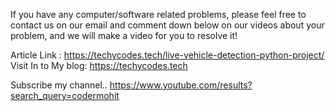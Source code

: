 If you have any computer/software related problems, 
please feel free to contact us on our email and comment down below 
on our videos about your problem,
and we will make a video for you to resolve it!

Article Link : https://techycodes.tech/live-vehicle-detection-python-project/
Visit In to My blog: https://techycodes.tech

Subscribe my channel.. 
https://www.youtube.com/results?search_query=codermohit
